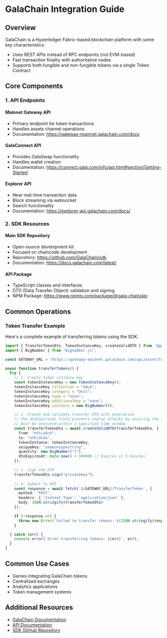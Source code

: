# GalaChain Integration Guide

## Overview

GalaChain is a Hyperledger Fabric-based blockchain platform with some key characteristics:
- Uses REST APIs instead of RPC endpoints (not EVM-based)
- Fast transaction finality with authoritative nodes
- Supports both fungible and non-fungible tokens via a single Token Contract

## Core Components

### 1. API Endpoints

#### Mainnet Gateway API
- Primary endpoint for token transactions
- Handles assets channel operations
- Documentation: https://gateway-mainnet.galachain.com/docs

#### GalaConnect API
- Provides GalaSwap functionality
- Handles wallet creation
- Documentation: https://connect.gala.com/info/api.html#section/Getting-Started

#### Explorer API
- Near real-time transaction data
- Block streaming via websocket
- Search functionality
- Documentation: https://explorer-api.galachain.com/docs/

### 2. SDK Resources

#### Main SDK Repository
- Open-source development kit
- Focused on chaincode development
- Repository: https://github.com/GalaChain/sdk
- Documentation: https://docs.galachain.com/latest/

#### API Package
- TypeScript classes and interfaces
- DTO (Data Transfer Object) validation and signing
- NPM Package: https://www.npmjs.com/package/@gala-chain/api

## Common Operations

### Token Transfer Example

Here's a complete example of transferring tokens using the SDK:

```typescript
import { TransferTokenDto, TokenInstanceKey, createValidDTO } from '@gala-chain/api'
import { BigNumber } from "bignumber.js";

const GATEWAY_URL = "https://gateway-mainnet.galachain.com/api/asset/token-contract";

async function transferTokens() {
  try {
    // 1. Create token instance key
    const tokenInstanceKey = new TokenInstanceKey();
    tokenInstanceKey.collection = "GALA";
    tokenInstanceKey.category = "Unit";
    tokenInstanceKey.type = "none";
    tokenInstanceKey.additionalKey = "none";
    tokenInstanceKey.instance = new BigNumber(0);

    // 2. Create and validate transfer DTO with expiration
    // The dtoExpiresAt field prevents replay attacks by ensuring the transaction
    // must be executed within a specified time window
    const transferTokenDto = await createValidDTO(TransferTokenDto, {
      from: "eth|abcd",
      to: "eth|dcba",
      tokenInstance: tokenInstanceKey,
      uniqueKey: "someuniquestring",
      quantity: new BigNumber("1"),
      dtoExpiresAt: Date.now() + 300000 // Expires in 5 minutes
    });

    // 3. Sign the DTO
    transferTokenDto.sign("privatekey");
    
    // 4. Submit to API
    const response = await fetch(`${GATEWAY_URL}/TransferToken`, {
      method: 'POST',
      headers: { 'Content-Type': 'application/json' },
      body: JSON.stringify(transferTokenDto)
    });

    if (!response.ok) {
      throw new Error(`Failed to transfer tokens: ${JSON.stringify(response)}`);
    }

  } catch (err) {
    console.error(`Error transferring tokens: ${err}`, err);
  }
}
```

## Common Use Cases

- Games integrating GalaChain tokens
- Centralized exchanges
- Analytics applications
- Token management systems

## Additional Resources

- [GalaChain Documentation](https://docs.galachain.com)
- [API Documentation](https://gateway-mainnet.galachain.com/docs)
- [SDK GitHub Repository](https://github.com/GalaChain/sdk)